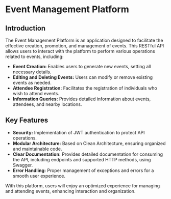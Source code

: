 # Event Management Platform

## Introduction

The Event Management Platform is an application designed to facilitate the effective creation, promotion, and management of events. This RESTful API allows users to interact with the platform to perform various operations related to events, including:

- **Event Creation:** Enables users to generate new events, setting all necessary details.
- **Editing and Deleting Events:** Users can modify or remove existing events as needed.
- **Attendee Registration:** Facilitates the registration of individuals who wish to attend events.
- **Information Queries:** Provides detailed information about events, attendees, and nearby locations.

## Key Features

- **Security:** Implementation of JWT authentication to protect API operations.
- **Modular Architecture:** Based on Clean Architecture, ensuring organized and maintainable code.
- **Clear Documentation:** Provides detailed documentation for consuming the API, including endpoints and supported HTTP methods, using Swagger.
- **Error Handling:** Proper management of exceptions and errors for a smooth user experience.

With this platform, users will enjoy an optimized experience for managing and attending events, enhancing interaction and organization.